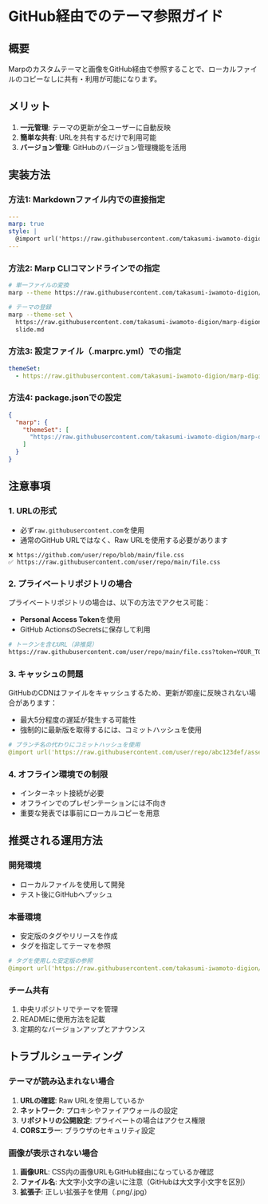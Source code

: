 # GitHub経由でのテーマ参照ガイド

## 概要

Marpのカスタムテーマと画像をGitHub経由で参照することで、ローカルファイルのコピーなしに共有・利用が可能になります。

## メリット

1. **一元管理**: テーマの更新が全ユーザーに自動反映
2. **簡単な共有**: URLを共有するだけで利用可能
3. **バージョン管理**: GitHubのバージョン管理機能を活用

## 実装方法

### 方法1: Markdownファイル内での直接指定

```yaml
---
marp: true
style: |
  @import url('https://raw.githubusercontent.com/takasumi-iwamoto-digion/marp-digion-template/main/marp-theme-digion.css');
---
```

### 方法2: Marp CLIコマンドラインでの指定

```bash
# 単一ファイルの変換
marp --theme https://raw.githubusercontent.com/takasumi-iwamoto-digion/marp-digion-template/main/marp-theme-digion.css slide.md

# テーマの登録
marp --theme-set \
  https://raw.githubusercontent.com/takasumi-iwamoto-digion/marp-digion-template/main/marp-theme-digion.css \
  slide.md
```

### 方法3: 設定ファイル（.marprc.yml）での指定

```yaml
themeSet:
  - https://raw.githubusercontent.com/takasumi-iwamoto-digion/marp-digion-template/main/marp-theme-digion.css
```

### 方法4: package.jsonでの設定

```json
{
  "marp": {
    "themeSet": [
      "https://raw.githubusercontent.com/takasumi-iwamoto-digion/marp-digion-template/main/marp-theme-digion.css"
    ]
  }
}
```

## 注意事項

### 1. URLの形式
- 必ず`raw.githubusercontent.com`を使用
- 通常のGitHub URLではなく、Raw URLを使用する必要があります

```
❌ https://github.com/user/repo/blob/main/file.css
✅ https://raw.githubusercontent.com/user/repo/main/file.css
```

### 2. プライベートリポジトリの場合

プライベートリポジトリの場合は、以下の方法でアクセス可能：

- **Personal Access Token**を使用
- GitHub ActionsのSecretsに保存して利用

```bash
# トークンを含むURL（非推奨）
https://raw.githubusercontent.com/user/repo/main/file.css?token=YOUR_TOKEN
```

### 3. キャッシュの問題

GitHubのCDNはファイルをキャッシュするため、更新が即座に反映されない場合があります：

- 最大5分程度の遅延が発生する可能性
- 強制的に最新版を取得するには、コミットハッシュを使用

```yaml
# ブランチ名の代わりにコミットハッシュを使用
@import url('https://raw.githubusercontent.com/user/repo/abc123def/assets/theme.css');
```

### 4. オフライン環境での制限

- インターネット接続が必要
- オフラインでのプレゼンテーションには不向き
- 重要な発表では事前にローカルコピーを用意

## 推奨される運用方法

### 開発環境
- ローカルファイルを使用して開発
- テスト後にGitHubへプッシュ

### 本番環境
- 安定版のタグやリリースを作成
- タグを指定してテーマを参照

```yaml
# タグを使用した安定版の参照
@import url('https://raw.githubusercontent.com/takasumi-iwamoto-digion/marp-digion-template/v1.0.0/assets/marp-theme-digion.css');
```

### チーム共有
1. 中央リポジトリでテーマを管理
2. READMEに使用方法を記載
3. 定期的なバージョンアップとアナウンス

## トラブルシューティング

### テーマが読み込まれない場合

1. **URLの確認**: Raw URLを使用しているか
2. **ネットワーク**: プロキシやファイアウォールの設定
3. **リポジトリの公開設定**: プライベートの場合はアクセス権限
4. **CORSエラー**: ブラウザのセキュリティ設定

### 画像が表示されない場合

1. **画像URL**: CSS内の画像URLもGitHub経由になっているか確認
2. **ファイル名**: 大文字小文字の違いに注意（GitHubは大文字小文字を区別）
3. **拡張子**: 正しい拡張子を使用（.png/.jpg）